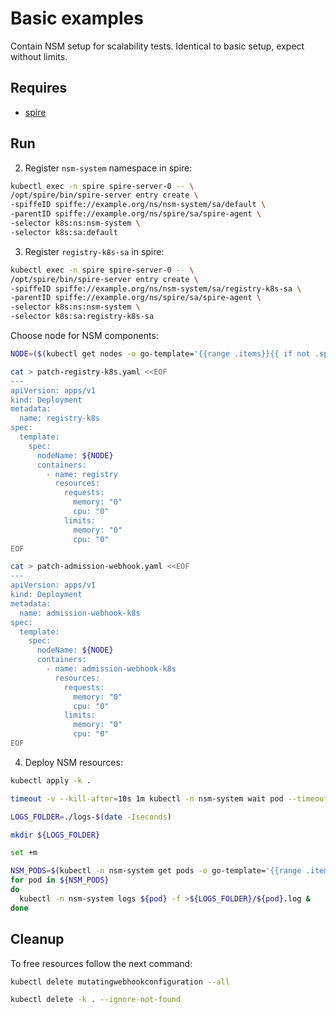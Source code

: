 # Basic examples

Contain NSM setup for scalability tests. Identical to basic setup, expect without limits. 

## Requires

- [spire](../../spire)

## Run

2. Register `nsm-system` namespace in spire:

```bash
kubectl exec -n spire spire-server-0 -- \
/opt/spire/bin/spire-server entry create \
-spiffeID spiffe://example.org/ns/nsm-system/sa/default \
-parentID spiffe://example.org/ns/spire/sa/spire-agent \
-selector k8s:ns:nsm-system \
-selector k8s:sa:default
```

3. Register `registry-k8s-sa` in spire:

```bash
kubectl exec -n spire spire-server-0 -- \
/opt/spire/bin/spire-server entry create \
-spiffeID spiffe://example.org/ns/nsm-system/sa/registry-k8s-sa \
-parentID spiffe://example.org/ns/spire/sa/spire-agent \
-selector k8s:ns:nsm-system \
-selector k8s:sa:registry-k8s-sa
```

Choose node for NSM components:
```bash
NODE=($(kubectl get nodes -o go-template='{{range .items}}{{ if not .spec.taints }}{{ .metadata.name }} {{end}}{{end}}')[0])
```

```bash
cat > patch-registry-k8s.yaml <<EOF
---
apiVersion: apps/v1
kind: Deployment
metadata:
  name: registry-k8s
spec:
  template:
    spec:
      nodeName: ${NODE}
      containers:
        - name: registry
          resources:
            requests:
              memory: "0"
              cpu: "0"
            limits:
              memory: "0"
              cpu: "0"
EOF
```

```bash
cat > patch-admission-webhook.yaml <<EOF
---
apiVersion: apps/v1
kind: Deployment
metadata:
  name: admission-webhook-k8s
spec:
  template:
    spec:
      nodeName: ${NODE}
      containers:
        - name: admission-webhook-k8s
          resources:
            requests:
              memory: "0"
              cpu: "0"
            limits:
              memory: "0"
              cpu: "0"
EOF
```

4. Deploy NSM resources:
```bash
kubectl apply -k .
```

```bash
timeout -v --kill-after=10s 1m kubectl -n nsm-system wait pod --timeout=1m --all --for=condition=ready
```

```bash
LOGS_FOLDER=./logs-$(date -Iseconds)
```

```bash
mkdir ${LOGS_FOLDER}
```

```bash
set +m
```
```bash
NSM_PODS=$(kubectl -n nsm-system get pods -o go-template='{{range .items}}{{ if not .spec.taints }}{{ .metadata.name }} {{end}}{{end}}')
for pod in ${NSM_PODS}
do 
  kubectl -n nsm-system logs ${pod} -f >${LOGS_FOLDER}/${pod}.log &
done
```

## Cleanup

To free resources follow the next command:

```bash
kubectl delete mutatingwebhookconfiguration --all
```
```bash
kubectl delete -k . --ignore-not-found
```
